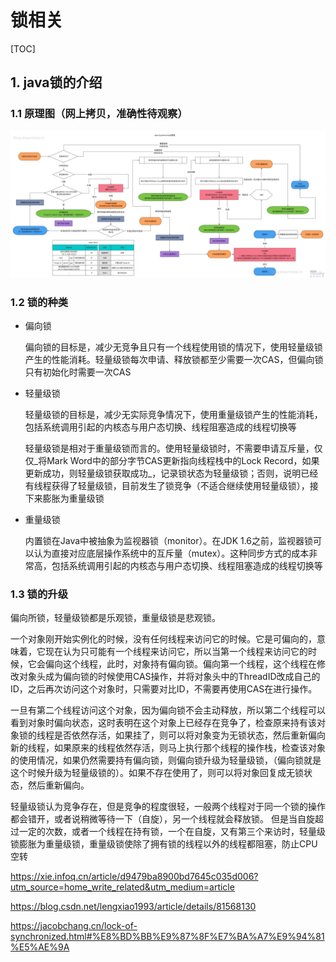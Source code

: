 # 锁相关

[TOC]

## 1. java锁的介绍

### 1.1 原理图（网上拷贝，准确性待观察）

![java-synchronized](../pictures/java-sync-原理.jpg)

### 1.2 锁的种类

- 偏向锁

    偏向锁的目标是，减少无竞争且只有一个线程使用锁的情况下，使用轻量级锁产生的性能消耗。轻量级锁每次申请、释放锁都至少需要一次CAS，但偏向锁只有初始化时需要一次CAS

- 轻量级锁

    轻量级锁的目标是，减少无实际竞争情况下，使用重量级锁产生的性能消耗，包括系统调用引起的内核态与用户态切换、线程阻塞造成的线程切换等

    轻量级锁是相对于重量级锁而言的。使用轻量级锁时，不需要申请互斥量，仅仅_将Mark Word中的部分字节CAS更新指向线程栈中的Lock Record，如果更新成功，则轻量级锁获取成功_，记录锁状态为轻量级锁；否则，说明已经有线程获得了轻量级锁，目前发生了锁竞争（不适合继续使用轻量级锁），接下来膨胀为重量级锁

- 重量级锁

    内置锁在Java中被抽象为监视器锁（monitor）。在JDK 1.6之前，监视器锁可以认为直接对应底层操作系统中的互斥量（mutex）。这种同步方式的成本非常高，包括系统调用引起的内核态与用户态切换、线程阻塞造成的线程切换等

### 1.3 锁的升级

偏向所锁，轻量级锁都是乐观锁，重量级锁是悲观锁。  

一个对象刚开始实例化的时候，没有任何线程来访问它的时候。它是可偏向的，意味着，它现在认为只可能有一个线程来访问它，所以当第一个线程来访问它的时候，它会偏向这个线程，此时，对象持有偏向锁。偏向第一个线程，这个线程在修改对象头成为偏向锁的时候使用CAS操作，并将对象头中的ThreadID改成自己的ID，之后再次访问这个对象时，只需要对比ID，不需要再使用CAS在进行操作。

一旦有第二个线程访问这个对象，因为偏向锁不会主动释放，所以第二个线程可以看到对象时偏向状态，这时表明在这个对象上已经存在竞争了，检查原来持有该对象锁的线程是否依然存活，如果挂了，则可以将对象变为无锁状态，然后重新偏向新的线程，如果原来的线程依然存活，则马上执行那个线程的操作栈，检查该对象的使用情况，如果仍然需要持有偏向锁，则偏向锁升级为轻量级锁，（偏向锁就是这个时候升级为轻量级锁的）。如果不存在使用了，则可以将对象回复成无锁状态，然后重新偏向。

轻量级锁认为竞争存在，但是竞争的程度很轻，一般两个线程对于同一个锁的操作都会错开，或者说稍微等待一下（自旋），另一个线程就会释放锁。 但是当自旋超过一定的次数，或者一个线程在持有锁，一个在自旋，又有第三个来访时，轻量级锁膨胀为重量级锁，重量级锁使除了拥有锁的线程以外的线程都阻塞，防止CPU空转


https://xie.infoq.cn/article/d9479ba8900bd7645c035d006?utm_source=home_write_related&utm_medium=article

https://blog.csdn.net/lengxiao1993/article/details/81568130

https://jacobchang.cn/lock-of-synchronized.html#%E8%BD%BB%E9%87%8F%E7%BA%A7%E9%94%81%E5%AE%9A